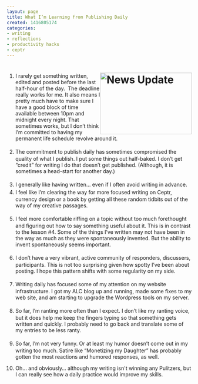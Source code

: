 ```yaml
---
layout: page
title: What I’m Learning from Publishing Daily
created: 1416805174
categories:
- writing
- reflections
- productivity hacks
- ceptr
---
```

<h1><img alt="News Update" src="http://www.artbrock.com{{ site.urlimg }}update.jpg" style="width: 250px; height: 167px; float: right;"></h1><ol><li>I rarely get something written, edited and posted before the last half-hour of the day.&nbsp; The deadline really works for me. It also means I pretty much have to make sure I have a good block of time available between 10pm and midnight every night. That sometimes works, but I don’t think I’m committed to having my permanent life schedule revolve around it.<br>&nbsp;</li><li><span style="line-height: 1.5;">The commitment to publish daily has sometimes compromised the quality of what I publish. I put some things out half-baked. I don’t get “credit” for writing I do that doesn’t get published. (Although, it is sometimes a head-start for another day.)</span><br>&nbsp;</li><li><span style="line-height: 1.5;">I generally like having written… even if I often avoid writing in advance.</span><!--break--></li><li><span style="line-height: 1.5;">I feel like I’m clearing the way for more focused writing on Ceptr, currency design or a book by getting all these random tidbits out of the way of my creative passages.</span><br>&nbsp;</li><li><span style="line-height: 1.5;">I feel more comfortable riffing on a topic without too much forethought and figuring out how to say something useful about it. This is in contrast to the lesson #4. Some of the things I’ve written may not have been in the way as much as they were spontaneously invented. But the ability to invent spontaneously seems important.</span><br>&nbsp;</li><li><span style="line-height: 1.5;">I don’t have a very vibrant, active community of responders, discussers, participants. This is not too surprising given how spotty I’ve been about posting. I hope this pattern shifts with some regularity on my side.</span><br>&nbsp;</li><li><span style="line-height: 1.5;">Writing daily has focused some of my attention on my website infrastructure. I got my ALC blog up and running, made some fixes to my web site, and am starting to upgrade the Wordpress tools on my server.</span><br>&nbsp;</li><li><span style="line-height: 1.5;">So far, I’m ranting more often than I expect. I don’t like my ranting voice, but it does help me keep the fingers typing so that something gets written and quickly. I probably need to go back and translate some of my entries to be less ranty.</span><br>&nbsp;</li><li><span style="line-height: 1.5;">So far, I’m not very funny. Or at least my humor doesn’t come out in my writing too much. Satire like “Monetizing my Daughter” has probably gotten the most reactions and humored responses, as well.</span></li><li><p>Oh… and obviously… although my writing isn't winning any Pulitzers, but I can really see how a daily practice would improve my skills.</p></li></ol>
